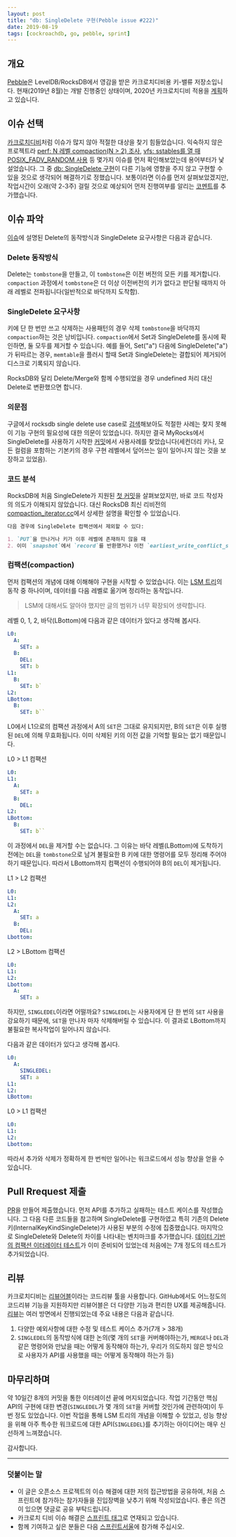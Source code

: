 ```yaml
---
layout: post
title: "db: SingleDelete 구현(Pebble issue #222)"
date: 2019-08-19
tags: [cockroachdb, go, pebble, sprint]
---
```


## 개요

[Pebble](https://github.com/cockroachdb/pebble)은 LevelDB/RocksDB에서 영감을 받은 카크로치디비용 키-밸류 저장소입니다. 현재(2019년 8월)는 개발 진행중인 상태이며, 2020년 카크로치디비 적용을 [계획](https://github.com/petermattis/pebble/issues/233)하고 있습니다.

## 이슈 선택

[카크로치디비](https://github.com/cockroachdb/cockroach/issues)처럼 이슈가 많지 않아 적절한 대상을 찾기 힘들었습니다. 익숙하지 않은 프로젝트라 [perf: N 레벨 compaction(N > 2) 조사](https://github.com/petermattis/pebble/issues/136), [vfs: sstables를 열 때 POSIX_FADV_RANDOM 사용](https://github.com/petermattis/pebble/issues/198) 등 몇가지 이슈를 먼저 확인해보았는데 용어부터가 낯설었습니다. 그 중 [db: SingleDelete 구현](https://github.com/petermattis/pebble/issues/222)이 다른 기능에 영향을 주지 않고 구현할 수 있을 것으로 생각되어 해결하기로 정했습니다. 보통이라면 이슈를 먼저 살펴보았겠지만, 작업시간이 오래(약 2-3주) 걸릴 것으로 예상되어 먼저 진행여부를 알리는 [코멘트](https://github.com/petermattis/pebble/issues/222#issuecomment-521638136)를 추가했습니다.

## 이슈 파악

[이슈](https://github.com/petermattis/pebble/issues/222)에 설명된 Delete의 동작방식과 SingleDelete 요구사항은 다음과 같습니다.

### Delete 동작방식 

Delete는 `tombstone`을 만들고, 이 `tombstone`은 이전 버전의 모든 키를 제거합니다. `compaction` 과정에서 `tombstone`은 더 이상 이전버전의 키가 없다고 판단될 때까지 아래 레벨로 전파됩니다(일반적으로 바닥까지 도착함).

### SingleDelete 요구사항

키에 단 한 번만 쓰고 삭제하는 사용패턴의 경우 삭제 `tombstone`을 바닥까지 `compaction`하는 것은 낭비입니다. `compaction`에서 Set과 SingleDelete를 동시에 확인하면, 둘 모두를 제거할 수 있습니다. 예를 들어, Set("a") 다음에 SingleDelete("a")가 뒤따르는 경우, `memtable`을 플러시 할때 Set과 SingleDelete는 결합되어 제거되어 디스크로 기록되지 않습니다.

RocksDB와 달리 Delete/Merge와 함께 수행되었을 경우 undefined 처리 대신 Delete로 변환했으면 합니다.

### 의문점

구글에서 rocksdb single delete use case로 [검색](https://www.google.com/search?q=rocksdb+single+delete+use+case)해보아도 적절한 사례는 찾지 못해 이 기능 구현의 필요성에 대한 의문이 있었습니다. 하지만 결국 MyRocks에서 SingleDelete를 사용하기 시작한 [커밋](https://github.com/facebook/mysql-5.6/commit/bd338db88062765c39433738363d9eb564819eca)에서 사용사례를 찾았습니다(세컨더리 키나, 모든 컬럼을 포함하는 기본키의 경우 구현 레벨에서 덮어쓰는 일이 일어나지 않는 것을 보장하고 있었음).

### 코드 분석

RocksDB에 처음 SingleDelete가 지원된 [첫 커밋](https://github.com/facebook/rocksdb/commit/014fd55adca7b217d08f579f78303eef39b834f2)을 살펴보았지만, 바로 코드 작성자의 의도가 이해되지 않았습니다. 대신 RocksDB 최신 리비전의 [compaction_iterator.cc](https://github.com/facebook/rocksdb/blob/49c5a12dbee3aa65907e772b254d753c6d391da1/db/compaction/compaction_iterator.cc)에서 상세한 설명을  확인할 수 있었습니다.

```md
다음 경우에 SingleDelete 컴팩션에서 제외할 수 있다:

1. `PUT`을 만나거나 키가 이후 레벨에 존재하지 않을 때
2. 이미 `snapshot`에서 `record`를 반환했거나 이전 `earliest_write_conflict_snapshot`이 없을 때
```

### 컴팩션(compaction)

먼저 컴팩션의 개념에 대해 이해해야 구현을 시작할 수 있었습니다. 이는 [LSM 트리](https://en.wikipedia.org/wiki/Log-structured_merge-tree)의 동작 중 하나이며, 데이터를 다음 레벨로 옮기며 정리하는 동작입니다.

> LSM에 대해서도 알아야 했지만 글의 범위가 너무 확장되어 생략합니다.

레벨 0, 1, 2, 바닥(LBottom)에 다음과 같은 데이터가 있다고 생각해 봅시다.
```yaml
L0:
  A:
    SET: a
  B:
    DEL:
    SET: b
L1:
  B:
    SET: b`
L2:
LBottom:
  B:
    SET: b``
```

L0에서 L1으로의 컴팩션 과정에서 A의 `SET`은 그대로 유지되지만, B의 `SET`은 이후 실행된 `DEL`에 의해 무효화됩니다. 이미 삭제된 키의 이전 값을 기억할 필요는 없기 때문입니다.

L0 > L1 컴팩션
```yaml
L0:
L1:
  A:
    SET: a
  B:
    DEL:
L2:
LBottom:
  B:
    SET: b``
```

이 과정에서 `DEL`을 제거할 수는 없습니다. 그 이유는 바닥 레벨(LBottom)에 도착하기 전에는 `DEL`을 `tombstone`으로 남겨 불필요한 B 키에 대한 명령어를 모두 정리해 주어야 하기 때문입니다. 따라서 LBottom까지 컴팩션이 수행되어야 B의 `DEL`이 제거됩니다.

L1 > L2 컴팩션
```yaml
L0:
L1:
L2:
  A:
    SET: a
  B:
    DEL:
Lbottom:
```

L2 > LBottom 컴팩션
```yaml
L0:
L1:
L2:
Lbottom:
  A:
    SET: a
```

하지만, `SINGLEDEL`이라면 어떨까요? `SINGLEDEL`는 사용자에게 단 한 번의 `SET` 사용을 강요하기 때문에, `SET`을 만나자 마자 삭제해버릴 수 있습니다. 이 결과로 LBottom까지 불필요한 복사작업이 일어나지 않습니다.

다음과 같은 데이터가 있다고 생각해 봅시다.
```yaml
L0:
  A:
    SINGLEDEL:
    SET: a
L1:
L2:
LBottom:
```

L0 > L1 컴팩션
```yaml
L0:
L1:
L2:
Lbottom:
```

따라서 추가와 삭제가 정확하게 한 번씩만 일어나는 워크로드에서 성능 향상을 얻을 수 있습니다.

## Pull Rrequest 제출

[PR](https://github.com/cockroachdb/pebble/pull/249)을 만들어 제출했습니다. 먼저 API를 추가하고 실패하는 테스트 케이스를 작성했습니다. 그 다음 다른 코드들을 참고하며 SingleDelete를 구현하였고 특히 기존의 Delete 키(InternalKeyKindSingleDelete)가 사용된 부분의 수정에 집중했습니다. 마지막으로 SingleDelete와 Delete의 차이를 나타내는 벤치마크를 추가했습니다. [데이터 기반의 컴팩션 이터레이터 테스트](https://github.com/cockroachdb/pebble/commit/f50536d2491ae1b5e2408a0afdcd1a52ec4f256d#diff-3b466cfc657bc958202c0124a353a8ff)가 이미 준비되어 있었는데 처음에는 7개 정도의 테스트가 추가되었습니다.

## 리뷰

카크로치디비는 [리뷰어블](https://reviewable.io)이라는 코드리뷰 툴을 사용합니다. GitHub에서도 어느정도의 코드리뷰 기능을 지원하지만 리뷰어블은 더 다양한 기능과 편리한 UX를 제공해줍니다. [리뷰](https://reviewable.io/reviews/cockroachdb/pebble/249)는 여러 방면에서 진행되었는데 주요 내용은 다음과 같습니다.

1. 다양한 예외사항에 대한 수정 및 테스트 케이스 추가(7개 > 38개)
2. `SINGLEDEL`의 동작방식에 대한 논의(몇 개의 `SET`을 커버해야하는가, `MERGE`나 `DEL`과 같은 명령어와 만났을 때는 어떻게 동작해야 하는가, 우리가 의도하지 않은 방식으로 사용자가 API를 사용했을 때는 어떻게 동작해야 하는가 등)

## 마무리하며

약 10일간 8개의 커밋을 통한 이터레이션 끝에 머지되었습니다. 작업 기간동안 핵심 API의 구현에 대한 변경(`SINGLEDEL`가 몇 개의 `SET`을 커버할 것인가에 관련하여)이 두 번 정도 있었습니다. 이번 작업을 통해 LSM 트리의 개념을 이해할 수 있었고, 성능 향상을 위해 아주 특수한 워크로드에 대한 API(`SINGLEDEL`)를 추기하는 아이디어는 매우 신선하게 느껴졌습니다.

감사합니다. 

---

### 덧붙이는 말

- 이 글은 오픈소스 프로젝트의 이슈 해결에 대한 저의 접근방법을 공유하여, 처음 스프린트에 참가하는 참가자들을 진입장벽을 낮추기 위해 작성되었습니다. 좋은 의견이 있으면 댓글로 공유 부탁드립니다.
- 카크로치 디비 이슈 해결은 [스프린트 태그](/tags/sprint/)로 연재되고 있습니다.
- 함께 기여하고 싶은 분들은 다음 [스프린트서울](https://www.sprintseoul.org/)에 참가해 주십시오.
